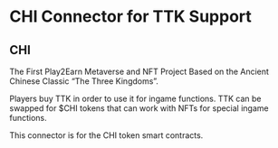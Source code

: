 # CHI Connector for TTK Support

## CHI

The First Play2Earn Metaverse and NFT Project Based on the Ancient Chinese Classic “The Three Kingdoms”.

Players buy TTK in order to use it for ingame functions. TTK can be swapped for $CHI tokens that can work with NFTs for special ingame functions.

This connector is for the CHI token smart contracts.
